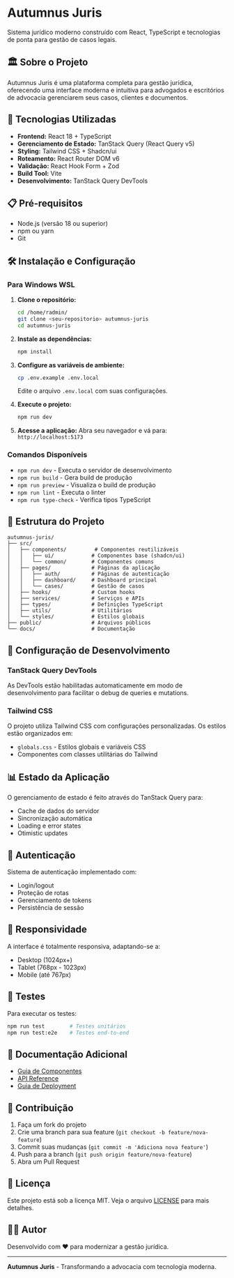# Autumnus Juris

Sistema jurídico moderno construído com React, TypeScript e tecnologias de ponta para gestão de casos legais.

## 🏛️ Sobre o Projeto

Autumnus Juris é uma plataforma completa para gestão jurídica, oferecendo uma interface moderna e intuitiva para advogados e escritórios de advocacia gerenciarem seus casos, clientes e documentos.

## 🚀 Tecnologias Utilizadas

- **Frontend:** React 18 + TypeScript
- **Gerenciamento de Estado:** TanStack Query (React Query v5)
- **Styling:** Tailwind CSS + Shadcn/ui
- **Roteamento:** React Router DOM v6
- **Validação:** React Hook Form + Zod
- **Build Tool:** Vite
- **Desenvolvimento:** TanStack Query DevTools

## 📋 Pré-requisitos

- Node.js (versão 18 ou superior)
- npm ou yarn
- Git

## 🛠️ Instalação e Configuração

### Para Windows WSL

1. **Clone o repositório:**
   ```bash
   cd /home/radmin/
   git clone <seu-repositorio> autumnus-juris
   cd autumnus-juris
   ```

2. **Instale as dependências:**
   ```bash
   npm install
   ```

3. **Configure as variáveis de ambiente:**
   ```bash
   cp .env.example .env.local
   ```
   Edite o arquivo `.env.local` com suas configurações.

4. **Execute o projeto:**
   ```bash
   npm run dev
   ```

5. **Acesse a aplicação:**
   Abra seu navegador e vá para: `http://localhost:5173`

### Comandos Disponíveis

- `npm run dev` - Executa o servidor de desenvolvimento
- `npm run build` - Gera build de produção
- `npm run preview` - Visualiza o build de produção
- `npm run lint` - Executa o linter
- `npm run type-check` - Verifica tipos TypeScript

## 📁 Estrutura do Projeto

```
autumnus-juris/
├── src/
│   ├── components/         # Componentes reutilizáveis
│   │   ├── ui/            # Componentes base (shadcn/ui)
│   │   └── common/        # Componentes comuns
│   ├── pages/             # Páginas da aplicação
│   │   ├── auth/          # Páginas de autenticação
│   │   ├── dashboard/     # Dashboard principal
│   │   └── cases/         # Gestão de casos
│   ├── hooks/             # Custom hooks
│   ├── services/          # Serviços e APIs
│   ├── types/             # Definições TypeScript
│   ├── utils/             # Utilitários
│   └── styles/            # Estilos globais
├── public/                # Arquivos públicos
└── docs/                  # Documentação
```

## 🔧 Configuração de Desenvolvimento

### TanStack Query DevTools

As DevTools estão habilitadas automaticamente em modo de desenvolvimento para facilitar o debug de queries e mutations.

### Tailwind CSS

O projeto utiliza Tailwind CSS com configurações personalizadas. Os estilos estão organizados em:
- `globals.css` - Estilos globais e variáveis CSS
- Componentes com classes utilitárias do Tailwind

## 📊 Estado da Aplicação

O gerenciamento de estado é feito através do TanStack Query para:
- Cache de dados do servidor
- Sincronização automática
- Loading e error states
- Otimistic updates

## 🔐 Autenticação

Sistema de autenticação implementado com:
- Login/logout
- Proteção de rotas
- Gerenciamento de tokens
- Persistência de sessão

## 📱 Responsividade

A interface é totalmente responsiva, adaptando-se a:
- Desktop (1024px+)
- Tablet (768px - 1023px)
- Mobile (até 767px)

## 🧪 Testes

Para executar os testes:
```bash
npm run test        # Testes unitários
npm run test:e2e    # Testes end-to-end
```

## 📖 Documentação Adicional

- [Guia de Componentes](./docs/components-guide.md)
- [API Reference](./docs/api-reference.md)
- [Guia de Deployment](./docs/deployment-guide.md)

## 🤝 Contribuição

1. Faça um fork do projeto
2. Crie uma branch para sua feature (`git checkout -b feature/nova-feature`)
3. Commit suas mudanças (`git commit -m 'Adiciona nova feature'`)
4. Push para a branch (`git push origin feature/nova-feature`)
5. Abra um Pull Request

## 📄 Licença

Este projeto está sob a licença MIT. Veja o arquivo [LICENSE](LICENSE) para mais detalhes.

## 👨‍💻 Autor

Desenvolvido com ❤️ para modernizar a gestão jurídica.

---

**Autumnus Juris** - Transformando a advocacia com tecnologia moderna.
